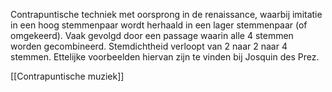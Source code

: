 Contrapuntische techniek met oorsprong in de renaissance, waarbij imitatie in een hoog stemmenpaar wordt herhaald in een lager stemmenpaar (of omgekeerd). Vaak gevolgd door een passage waarin alle 4 stemmen worden gecombineerd. Stemdichtheid verloopt van 2 naar 2 naar 4 stemmen. Ettelijke voorbeelden hiervan zijn te vinden bij Josquin des Prez.

[[Contrapuntische muziek]]